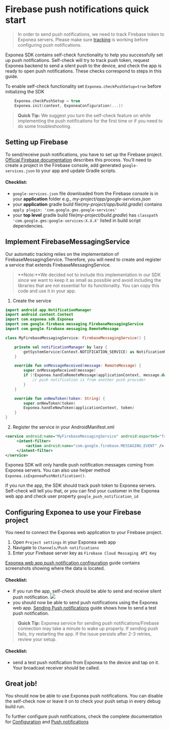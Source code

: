 

# Firebase push notifications quick start
> In order to send push notifications, we need to track Firebase token to Exponea servers. Please make sure [tracking](./TRACKING.md) is working before configuring push notifications.

Exponea SDK contains self-check functionality to help you successfully set up push notifications. Self-check will try to track push token, request Exponea backend to send a silent push to the device, and check the app is ready to open push notifications. These checks correspond to steps in this guide.

To enable self-check functionality set `Exponea.checkPushSetup=true` before initializing the SDK

``` kotlin
    Exponea.checkPushSetup = true
    Exponea.init(context, ExponeaConfiguration(...))
```

> **Quick Tip:** We suggest you turn the self-check feature on while implementing the push notifications for the first time or if you need to do some troubleshooting.

## Setting up Firebase
To send/receive push notifications, you have to set up the Firebase project. [Official Firebase documentation](https://firebase.google.com/docs/android/setup#console) describes this process. You'll need to create a project in the Firebase console, add generated `google-services.json` to your app and update Gradle scripts.

#### Checklist:
 - `google-services.json` file downloaded from the Firebase console is in your **application** folder e.g., *my-project/app/google-services.json*
 - your **application** gradle build file(*my-project/app/build.gradle*) contains `apply plugin: 'com.google.gms.google-services'`
 - your **top level** gradle build file(*my-project/build.gradle*) has `classpath 'com.google.gms:google-services:X.X.X'` listed in build script dependencies.

 ## Implement FirebaseMessagingService

Our automatic tracking relies on the implementation of FirebaseMessagingService. Therefore, you will need to create and register a service that extends FirebaseMessagingService.

> **Note:**We decided not to include this implementation in our SDK since we want to keep it as small as possible and avoid including the libraries that are not essential for its functionality. You can copy this code and use it in your app.

1. Create the service
``` kotlin
import android.app.NotificationManager  
import android.content.Context  
import com.exponea.sdk.Exponea  
import com.google.firebase.messaging.FirebaseMessagingService  
import com.google.firebase.messaging.RemoteMessage

class MyFirebaseMessagingService: FirebaseMessagingService() {

    private val notificationManager by lazy {
        getSystemService(Context.NOTIFICATION_SERVICE) as NotificationManager
    }

    override fun onMessageReceived(message: RemoteMessage) {
        super.onMessageReceived(message)
        if (!Exponea.handleRemoteMessage(applicationContext, message.data, notificationManager)) {
            // push notification is from another push provider
        }
    }

    override fun onNewToken(token: String) {
        super.onNewToken(token)
        Exponea.handleNewToken(applicationContext, token)
    }
}
```

2. Register the service in your AndroidManifest.xml
```xml
<service android:name="MyFirebaseMessagingService" android:exported="false" >  
     <intent-filter> 
         <action android:name="com.google.firebase.MESSAGING_EVENT" />  
     </intent-filter>
</service>
```
Exponea SDK will only handle push notification messages coming from Exponea servers. You can also use helper method `Exponea.isExponeaPushNotification()`.

 If you run the app, the SDK should track push token to Exponea servers. Self-check will tell you that, or you can find your customer in the Exponea web app and check user property `google_push_notification_id`

## Configuring Exponea to use your Firebase project 
 You need to connect the Exponea web application to your Firebase project.
   1. Open `Project settings` in your Exponea web app
   2. Navigate to `Channels/Push notifications`
   3. Enter your Firebase server key as `Firebase Cloud Messaging API Key`

[Exponea web app push notification configuration](./FIREBASE.md) guide contains screenshots showing where the data is located.

 #### Checklist:
  - If you run the app, self-check should be able to send and receive silent push notification. 
  ![](pics/self-check.png)
  - you should now be able to send push notifications using the Exponea web app. [Sending Push notifications](./PUSH_SEND.md) guide shows how to send a test push notification.

> **Quick Tip:** Exponea service for sending push notifications/Firebase connection may take a minute to wake up properly. If sending push fails, try restarting the app. If the issue persists after 2-3 retries, review your setup.

 #### Checklist:
 - send a test push notification from Exponea to the device and tap on it. Your broadcast receiver should be called.

## Great job!
 You should now be able to use Exponea push notifications. You can disable the self-check now or leave it on to check your push setup in every debug build run. 
 
  To further configure push notifications, check the complete documentation for [Configuration](../Documentation/CONFIG.md) and [Push notifications](../Documentation/PUSH.md)